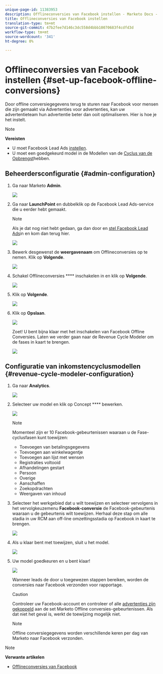 ```yaml
---
unique-page-id: 11383953
description: Offlineconversies van Facebook instellen - Marketo Docs - Productdocumentatie
title: Offlineconversies van Facebook instellen
translation-type: tm+mt
source-git-commit: 47b2fee7d146c3dc558d4bbb10070683f4cdfd3d
workflow-type: tm+mt
source-wordcount: '341'
ht-degree: 0%

---
```



# Offlineconversies van Facebook instellen {#set-up-facebook-offline-conversions}

Door offline conversiegegevens terug te sturen naar Facebook voor mensen die zijn gemaakt via Advertenties voor advertenties, kan uw advertentieteam hun advertentie beter dan ooit optimaliseren. Hier is hoe je het instelt.

>[!NOTE]
>
>**Vereisten**
>
>* U moet Facebook Lead Ads [instellen](set-up-facebook-lead-ads.md).
>* U moet een goedgekeurd model in de Modellen van de [Cyclus van de Opbrengst](http://docs.marketo.com/display/docs/revenue+cycle+models)hebben.

>



## Beheerdersconfiguratie {#admin-configuration}

1. Ga naar Marketo **Admin**.

   ![](assets/image2016-11-29-13-3a8-3a45.png)

1. Ga naar **LaunchPoint** en dubbelklik op de Facebook Lead Ads-service die u eerder hebt gemaakt.

   >[!NOTE]
   >
   >Als je dat nog niet hebt gedaan, ga dan door en [stel Facebook Lead Ads](set-up-facebook-lead-ads.md)in en kom dan terug hier.

   ![](assets/image2016-11-29-13-3a10-3a43.png)

1. Bewerk desgewenst de **weergavenaam** om Offlineconversies op te nemen. Klik op **Volgende**.

   ![](assets/image2016-11-29-13-3a12-3a19.png)

1. Schakel Offlineconversies **** inschakelen in en klik op **Volgende**.

   ![](assets/image2016-11-29-13-3a13-3a32.png)

1. Klik op **Volgende**.

   ![](assets/image2016-11-29-13-3a14-3a17.png)

1. Klik op **Opslaan**.

   ![](assets/image2016-11-29-13-3a14-3a52.png)

   Zoet! U bent bijna klaar met het inschakelen van Facebook Offline Conversies. Laten we verder gaan naar de Revenue Cycle Modeler om de fases in kaart te brengen.

   ![](assets/image2016-11-29-13-3a16-3a55.png)

## Configuratie van inkomstencyclusmodellen {#revenue-cycle-modeler-configuration}

1. Ga naar **Analytics**.

   ![](assets/image2016-11-29-13-3a29-3a23.png)

1. Selecteer uw model en klik op Concept **** bewerken.

   ![](assets/image2016-11-29-13-3a31-3a6.png)

   >[!NOTE]
   >
   >Momenteel zijn er 10 Facebook-gebeurtenissen waaraan u de Fase-cyclusfasen kunt toewijzen:
   >
   >    
   >    
   >    * Toevoegen van betalingsgegevens
   >    * Toevoegen aan winkelwagentje
   >    * Toevoegen aan lijst met wensen
   >    * Registraties voltooid
   >    * Afhandelingen gestart
   >    * Persoon
   >    * Overige
   >    * Aanschaffen
   >    * Zoekopdrachten
   >    * Weergaven van inhoud


1. Selecteer het werkgebied dat u wilt toewijzen en selecteer vervolgens in het vervolgkeuzemenu **Facebook-conversie** de Facebook-gebeurtenis waaraan u de gebeurtenis wilt toewijzen. Herhaal deze stap om alle stadia in uw RCM aan off-line omzettingsstadia op Facebook in kaart te brengen.

   ![](assets/1-1.png)

1. Als u klaar bent met toewijzen, sluit u het model.

   ![](assets/2.png)

1. Uw model goedkeuren en u bent klaar!

   ![](assets/image2016-11-29-15-3a6-3a30.png)

   Wanneer leads de door u toegewezen stappen bereiken, worden de conversies naar Facebook verzonden voor rapportage.

   >[!CAUTION]
   >
   >Controleer uw Facebook-account en controleer of alle [advertenties zijn gekoppeld](https://www.facebook.com/business/url/?href=%2Fbusiness%2Fhelp%2Fwww%2F1776828022605281&amp;cmsid&amp;creative=link&amp;creative_detail=advertiser-help-center&amp;create_type&amp;destination_cms_id&amp;orig_http_referrer) aan de set Marketo Offline conversies-gebeurtenissen. Als dat niet het geval is, werkt de toewijzing mogelijk niet.

   >[!NOTE]
   >
   >Offline conversiegegevens worden verschillende keren per dag van Marketo naar Facebook verzonden.

>[!NOTE]
>
>**Verwante artikelen**
>
>* [Offlineconversies van Facebook](understanding-facebook-offline-conversions.md)

>



